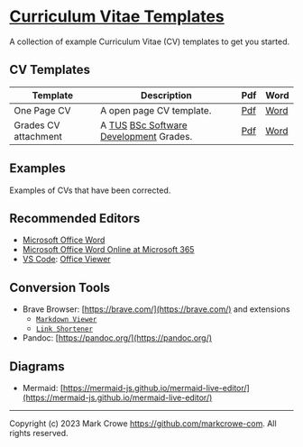 
# [Curriculum Vitae Templates](https://github.com/markcrowe-com/curriculum-vitae-templates)

A collection of example Curriculum Vitae (CV) templates to get you started.

## CV Templates

| Template             | Description                                                                              | Pdf                                                       | Word                                                        |
|----------------------|------------------------------------------------------------------------------------------|-----------------------------------------------------------|-------------------------------------------------------------|
| One Page CV          | A open page CV template.                                                                 | [Pdf](./templates/cv-one-page.pdf)                        | [Word](./templates/cv-one-page.docx)                        |
| Grades CV attachment | A [TUS](https://lit.ie) [BSc Software Development](https://lit.ie/courses/US820) Grades. | [Pdf](./templates/cv-grades-tus-software-development.pdf) | [Word](./templates/cv-grades-tus-software-development.docx) |

## Examples

Examples of CVs that have been corrected.



## Recommended Editors

- [Microsoft Office Word](https://www.microsoft.com/microsoft-365/)
- [Microsoft Office Word Online at Microsoft 365](https://www.office.com/launch/word)
- [VS Code](https://code.visualstudio.com/): [Office Viewer](https://marketplace.visualstudio.com/items?itemName=cweijan.vscode-office)

## Conversion Tools

- Brave Browser: [https://brave.com/](https://brave.com/) and extensions
  - [`Markdown Viewer`](https://chrome.google.com/webstore/detail/markdown-viewer/ckkdlimhmcjmikdlpkmbgfkaikojcbjk)
  - [`Link Shortener`](https://timleland.com/link-shortener-extension/)
- Pandoc: [https://pandoc.org/](https://pandoc.org/)

## Diagrams

- Mermaid: [https://mermaid-js.github.io/mermaid-live-editor/](https://mermaid-js.github.io/mermaid-live-editor/)

---
Copyright (c) 2023 Mark Crowe <https://github.com/markcrowe-com>. All rights reserved.
